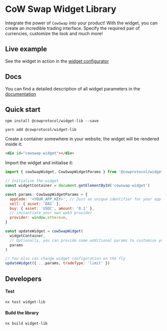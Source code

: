 # CoW Swap Widget Library

Integrate the power of `CowSwap` into your product!
With the widget, you can create an incredible trading interface. Specify the required pair of currencies, customize the
look and much more!

## Live example

See the widget in action in the [widget configurator](../../apps/widget-configurator/src/main.tsx)

## Docs

You can find a detailed description of all widget parameters in the [documentation](../../libs/widget-lib/docs/README.md)

## Quick start

```
npm install @cowprotocol/widget-lib --save
```

```
yarn add @cowprotocol/widget-lib
```

Create a container somewhere in your website, the widget will be rendered inside it:

```html
<div id="cowswap-widget"></div>
```

Import the widget and initialise it:

```js
import { cowSwapWidget, CowSwapWidgetParams } from '@cowprotocol/widget-lib'

// Initialise the widget
const widgetContainer = document.getElementById('cowswap-widget')

const params: CowSwapWidgetParams = {
  appCode: '<YOUR_APP_KEY>', // Just an unique identifier for your app
  sell: { asset: 'DAI' },
  buy: { asset: 'USDC', amount: '0.1' },
  // instantiate your own web3 provider
  provider: window.ethereum,
}

const updateWidget = cowSwapWidget(
  widgetContainer,
  // Optionally, you can provide some additional params to customise your widget
  params
)

// You also can change widget configuration on the fly
updateWidget({ ...params, tradeType: 'limit' })
```

## Developers

#### Test

```
nx test widget-lib
```

#### Build the library

```
nx build widget-lib
```
